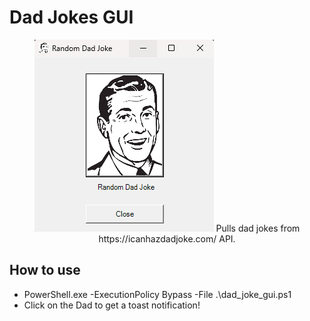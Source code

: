 # Dad Jokes GUI
<p align="center">
  <img src="https://raw.githubusercontent.com/Tachaeon/Dad_Jokes/main/images/dad.png" />
  Pulls dad jokes from https://icanhazdadjoke.com/ API.
</p>


## How to use
- PowerShell.exe -ExecutionPolicy Bypass -File .\dad_joke_gui.ps1
- Click on the Dad to get a toast notification!
